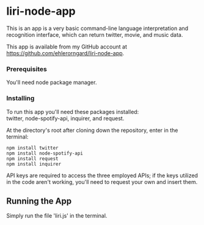 # liri-node-app

This is an app is a very basic command-line language interpretation and recognition interface, which can return twitter, movie, and music data.  

This app is available from my GitHub account at https://github.com/ehlerorngard/liri-node-app.  


### Prerequisites

You'll need node package manager. 


### Installing

To run this app you'll need these packages installed:  
twitter, node-spotify-api, inquirer, and request.  

At the directory's root after cloning down the repository, enter in the terminal:

```
npm install twitter
npm install node-spotify-api
npm install request
npm install inquirer
```

API keys are required to access the three employed APIs;  if the keys utilized in the code aren't working, you'll need to request your own and insert them. 


## Running the App

Simply run the file 'liri.js' in the terminal.  
